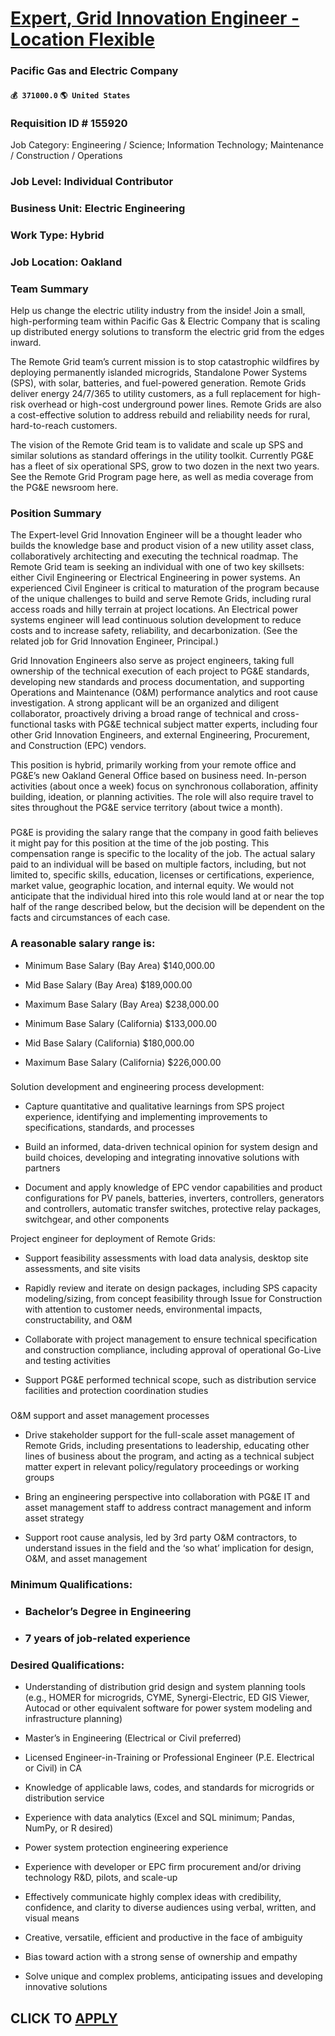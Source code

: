 # [Expert, Grid Innovation Engineer - Location Flexible](https://www.remotewlb.com/apply/expert-grid-innovation-engineer-location-flexible)  
### Pacific Gas and Electric Company  
#### `💰 371000.0` `🌎 United States`  

### Requisition ID # 155920

Job Category: Engineering / Science; Information Technology; Maintenance / Construction / Operations

### Job Level: Individual Contributor

### Business Unit: Electric Engineering

### Work Type: Hybrid

### Job Location: Oakland

### Team Summary

Help us change the electric utility industry from the inside! Join a small, high-performing team within Pacific Gas & Electric Company that is scaling up distributed energy solutions to transform the electric grid from the edges inward.

The Remote Grid team’s current mission is to stop catastrophic wildfires by deploying permanently islanded microgrids, Standalone Power Systems (SPS), with solar, batteries, and fuel-powered generation. Remote Grids deliver energy 24/7/365 to utility customers, as a full replacement for high-risk overhead or high-cost underground power lines. Remote Grids are also a cost-effective solution to address rebuild and reliability needs for rural, hard-to-reach customers.

The vision of the Remote Grid team is to validate and scale up SPS and similar solutions as standard offerings in the utility toolkit. Currently PG&E has a fleet of six operational SPS, grow to two dozen in the next two years. See the Remote Grid Program page here, as well as media coverage from the PG&E newsroom here.

###

### Position Summary

The Expert-level Grid Innovation Engineer will be a thought leader who builds the knowledge base and product vision of a new utility asset class, collaboratively architecting and executing the technical roadmap. The Remote Grid team is seeking an individual with one of two key skillsets: either Civil Engineering or Electrical Engineering in power systems. An experienced Civil Engineer is critical to maturation of the program because of the unique challenges to build and serve Remote Grids, including rural access roads and hilly terrain at project locations. An Electrical power systems engineer will lead continuous solution development to reduce costs and to increase safety, reliability, and decarbonization. (See the related job for Grid Innovation Engineer, Principal.)

Grid Innovation Engineers also serve as project engineers, taking full ownership of the technical execution of each project to PG&E standards, developing new standards and process documentation, and supporting Operations and Maintenance (O&M) performance analytics and root cause investigation. A strong applicant will be an organized and diligent collaborator, proactively driving a broad range of technical and cross-functional tasks with PG&E technical subject matter experts, including four other Grid Innovation Engineers, and external Engineering, Procurement, and Construction (EPC) vendors.

This position is hybrid, primarily working from your remote office and PG&E’s new Oakland General Office based on business need. In-person activities (about once a week) focus on synchronous collaboration, affinity building, ideation, or planning activities. The role will also require travel to sites throughout the PG&E service territory (about twice a month).

###

PG&E is providing the salary range that the company in good faith believes it might pay for this position at the time of the job posting. This compensation range is specific to the locality of the job. The actual salary paid to an individual will be based on multiple factors, including, but not limited to, specific skills, education, licenses or certifications, experience, market value, geographic location, and internal equity. We would not anticipate that the individual hired into this role would land at or near the top half of the range described below, but the decision will be dependent on the facts and circumstances of each case.​

###

### A reasonable salary range is:​

  * Minimum Base Salary (Bay Area) $140,000.00
  * Mid Base Salary (Bay Area) $189,000.00
  * Maximum Base Salary (Bay Area) $238,000.00

  * Minimum Base Salary (California) $133,000.00
  * Mid Base Salary (California) $180,000.00
  * Maximum Base Salary (California) $226,000.00

###

Solution development and engineering process development:

  * Capture quantitative and qualitative learnings from SPS project experience, identifying and implementing improvements to specifications, standards, and processes 

  * Build an informed, data-driven technical opinion for system design and build choices, developing and integrating innovative solutions with partners 

  * Document and apply knowledge of EPC vendor capabilities and product configurations for PV panels, batteries, inverters, controllers, generators and controllers, automatic transfer switches, protective relay packages, switchgear, and other components 

Project engineer for deployment of Remote Grids:

  * Support feasibility assessments with load data analysis, desktop site assessments, and site visits 

  * Rapidly review and iterate on design packages, including SPS capacity modeling/sizing, from concept feasibility through Issue for Construction with attention to customer needs, environmental impacts, constructability, and O&M 

  * Collaborate with project management to ensure technical specification and construction compliance, including approval of operational Go-Live and testing activities 

  * Support PG&E performed technical scope, such as distribution service facilities and protection coordination studies 

###

O&M support and asset management processes

  * Drive stakeholder support for the full-scale asset management of Remote Grids, including presentations to leadership, educating other lines of business about the program, and acting as a technical subject matter expert in relevant policy/regulatory proceedings or working groups 

  * Bring an engineering perspective into collaboration with PG&E IT and asset management staff to address contract management and inform asset strategy 

  * Support root cause analysis, led by 3rd party O&M contractors, to understand issues in the field and the ‘so what’ implication for design, O&M, and asset management 

###

### Minimum Qualifications:

  * ### Bachelor’s Degree in Engineering

  * ### 7 years of job-related experience

###

### Desired Qualifications:

  * Understanding of distribution grid design and system planning tools (e.g., HOMER for microgrids, CYME, Synergi-Electric, ED GIS Viewer, Autocad or other equivalent software for power system modeling and infrastructure planning) 

  * Master’s in Engineering (Electrical or Civil preferred) 

  * Licensed Engineer-in-Training or Professional Engineer (P.E. Electrical or Civil) in CA 

  * Knowledge of applicable laws, codes, and standards for microgrids or distribution service 

  * Experience with data analytics (Excel and SQL minimum; Pandas, NumPy, or R desired) 

  * Power system protection engineering experience 

  * Experience with developer or EPC firm procurement and/or driving technology R&D, pilots, and scale-up 

  * Effectively communicate highly complex ideas with credibility, confidence, and clarity to diverse audiences using verbal, written, and visual means 

  * Creative, versatile, efficient and productive in the face of ambiguity 

  * Bias toward action with a strong sense of ownership and empathy 

  * Solve unique and complex problems, anticipating issues and developing innovative solutions 

  
## CLICK TO [APPLY](https://www.remotewlb.com/apply/expert-grid-innovation-engineer-location-flexible)

